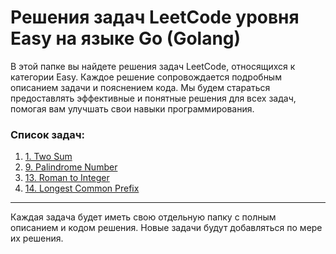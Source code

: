# Решения задач LeetCode уровня Easy на языке Go (Golang)

В этой папке вы найдете решения задач LeetCode, относящихся к категории Easy. Каждое решение сопровождается подробным описанием задачи и пояснением кода. Мы будем стараться предоставлять эффективные и понятные решения для всех задач, помогая вам улучшать свои навыки программирования.

### Список задач:

1. [1. Two Sum](twoSum_1/Readme.md)
2. [9. Palindrome Number](PalindromeNumber_9/Readme.md)
3. [13. Roman to Integer](RomantoInteger_13/Readme.md)
4. [14. Longest Common Prefix](LongestCommonPrefix_14/Readme.md)

---

Каждая задача будет иметь свою отдельную папку с полным описанием и кодом решения. Новые задачи будут добавляться по мере их решения.
